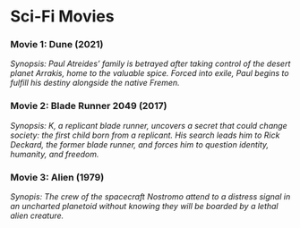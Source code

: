 # Sci-Fi Movies

### **Movie 1: Dune (2021)**

*Synopsis:* *Paul Atreides’ family is betrayed after taking control of the desert planet Arrakis, home to the valuable spice. Forced into exile, Paul begins to fulfill his destiny alongside the native Fremen.* 


### **Movie 2: Blade Runner 2049 (2017)**

*Synopsis:* *K, a replicant blade runner, uncovers a secret that could change society: the first child born from a replicant. His search leads him to Rick Deckard, the former blade runner, and forces him to question identity, humanity, and freedom.*

### **Movie 3: Alien (1979)**

*Synopis:* *The crew of the spacecraft Nostromo attend to a distress signal in an uncharted planetoid without knowing they will be boarded by a lethal alien creature.*


